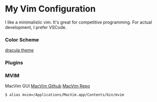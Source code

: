 # My Vim Configuration
I like a minimalistic vim. It's great for competitive programming. For actual development, I prefer VSCode.

### Color Scheme
[dracula theme](https://draculatheme.com/)

### Plugins


### MVIM
MacVim GUI
[MacVim Github](https://github.com/macvim-dev/macvim)
[MacVim Repo](https://macvim-dev.github.io/macvim/)
```
$ alias mvim=/Applications/MacVim.app/Contents/bin/mvim
```
